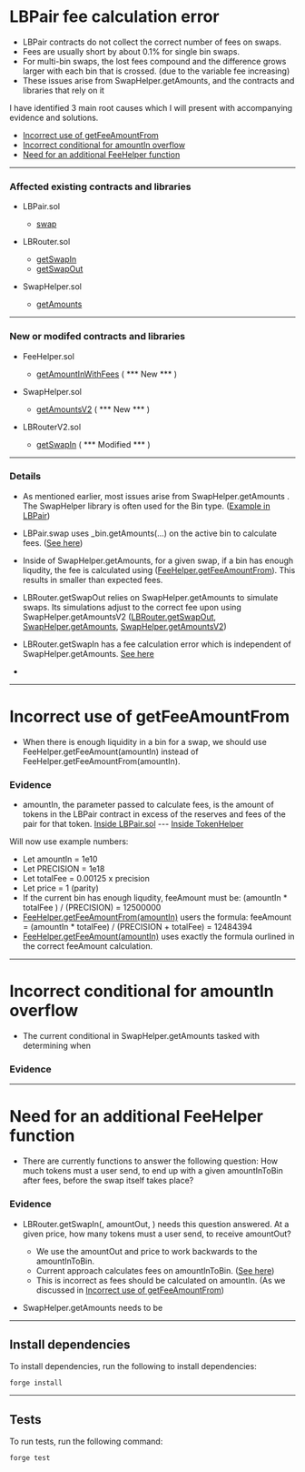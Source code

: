 # LBPair fee calculation error
- LBPair contracts do not collect the correct number of fees on swaps.
- Fees are usually short by about 0.1% for single bin swaps.
- For multi-bin swaps, the lost fees compound and the difference grows larger with each bin that is crossed. (due to the variable fee increasing)
- These issues arise from SwapHelper.getAmounts, and the contracts and libraries that rely on it


I have identified 3 main root causes which I will present with accompanying evidence and solutions. 
- [Incorrect use of getFeeAmountFrom](#incorrect-use-of-getfeeamountfrom)
- [Incorrect conditional for amountIn overflow](#incorrect-conditional-for-amountin-overflow)
- [Need for an additional FeeHelper function](#need-for-an-additional-feehelper-function)


--- 



### Affected existing contracts and libraries

- LBPair.sol
  - [swap](https://github.com/sha256yan/incorrect-fee/blob/dc355df9ee61a41185dedd7017063fc508584f24/src/LBPair.sol#L304-L330)

- LBRouter.sol
  - [getSwapIn](https://github.com/sha256yan/incorrect-fee/blob/899b2318b7d368dbb938a0f1b56748eb0ac3442a/src/LBRouter.sol#L124-L125)
  - [getSwapOut](https://github.com/sha256yan/incorrect-fee/blob/899b2318b7d368dbb938a0f1b56748eb0ac3442a/src/LBRouter.sol#L168-L169)

- SwapHelper.sol
  - [getAmounts](https://github.com/code-423n4/2022-10-traderjoe/blob/79f25d48b907f9d0379dd803fc2abc9c5f57db93/src/libraries/SwapHelper.sol#L59-L65)


---

### New or modifed contracts and libraries

- FeeHelper.sol
  - [getAmountInWithFees](https://github.com/sha256yan/incorrect-fee/blob/899b2318b7d368dbb938a0f1b56748eb0ac3442a/src/libraries/FeeHelper.sol#L164-L173) ( *** New *** )


- SwapHelper.sol
  - [getAmountsV2](https://github.com/sha256yan/incorrect-fee/blob/716cddf2583da86674376cb5346bf46b701b242c/test/mocks/correctFee/SwapHelperV2.sol#L68-L76) ( *** New *** )

- LBRouterV2.sol
  - [getSwapIn](https://github.com/sha256yan/incorrect-fee/blob/716cddf2583da86674376cb5346bf46b701b242c/test/mocks/correctFee/LBRouterV2.sol#L124-L125) ( *** Modified *** )

---

### Details
- As mentioned earlier, most issues arise from SwapHelper.getAmounts . The SwapHelper library is often used for the Bin type. ([Example in LBPair](https://github.com/sha256yan/incorrect-fee/blob/dc355df9ee61a41185dedd7017063fc508584f24/src/LBPair.sol#L36))
- LBPair.swap uses _bin.getAmounts(...) on the active bin to calculate fees. ([See here](https://github.com/sha256yan/incorrect-fee/blob/dc355df9ee61a41185dedd7017063fc508584f24/src/LBPair.sol#L329-L330))
- Inside of SwapHelper.getAmounts, for a given swap, if a bin has enough liqudity, the fee is calculated using ([FeeHelper.getFeeAmountFrom](https://github.com/code-423n4/2022-10-traderjoe/blob/79f25d48b907f9d0379dd803fc2abc9c5f57db93/src/libraries/SwapHelper.sol#L65)). This results in smaller than expected fees.

- LBRouter.getSwapOut relies on SwapHelper.getAmounts to simulate swaps. Its simulations adjust to the correct fee upon using SwapHelper.getAmountsV2 ([LBRouter.getSwapOut](https://github.com/sha256yan/incorrect-fee/blob/899b2318b7d368dbb938a0f1b56748eb0ac3442a/src/LBRouter.sol#L124-L125), [SwapHelper.getAmounts](), [SwapHelper.getAmountsV2]())
- LBRouter.getSwapIn has a fee calculation error which is independent of SwapHelper.getAmounts. [See here](https://github.com/sha256yan/incorrect-fee/blob/899b2318b7d368dbb938a0f1b56748eb0ac3442a/src/LBRouter.sol#L168-L169)
- 


---


# Incorrect use of getFeeAmountFrom
- When there is enough liquidity in a bin for a swap, we should use FeeHelper.getFeeAmount(amountIn) instead of FeeHelper.getFeeAmountFrom(amountIn).

### Evidence
- amountIn, the parameter passed to calculate fees, is the amount of tokens in the LBPair contract in excess of the reserves and fees of the pair for that token. [Inside LBPair.sol](https://github.com/sha256yan/incorrect-fee/blob/1396f6c07ae91bfe5833fd629357983432a97f8b/src/LBPair.sol#L312-L314) --- [Inside TokenHelper](https://github.com/sha256yan/incorrect-fee/blob/1396f6c07ae91bfe5833fd629357983432a97f8b/src/libraries/TokenHelper.sol#L59-L69)


Will now use example numbers:
- Let amountIn = 1e10
- Let PRECISION = 1e18
- Let totalFee =  0.00125 x precision
- Let price = 1 (parity)
- If the current bin has enough liqudity, feeAmount must be: (amountIn * totalFee ) / (PRECISION) = 12500000 
- [FeeHelper.getFeeAmountFrom(amountIn)](https://github.com/sha256yan/incorrect-fee/blob/1396f6c07ae91bfe5833fd629357983432a97f8b/src/libraries/FeeHelper.sol#L124-L126) users the formula: feeAmount = (amountIn * totalFee) / (PRECISION + totalFee) = 12484394
- [FeeHelper.getFeeAmount(amountIn)](https://github.com/sha256yan/incorrect-fee/blob/1396f6c07ae91bfe5833fd629357983432a97f8b/src/libraries/FeeHelper.sol#L116-L118) uses exactly the formula ourlined in the correct feeAmount calculation.


---


# Incorrect conditional for amountIn overflow
- The current conditional in SwapHelper.getAmounts tasked with determining when 

### Evidence


---




# Need for an additional FeeHelper function
- There are currently functions to answer the following question: How much tokens must a user send, to end up with a given amountInToBin after fees, before the swap itself takes place?

### Evidence
- LBRouter.getSwapIn(, amountOut, ) needs this question answered. At a given price, how many tokens must a user send, to receive amountOut?
  - We use the amountOut and price to work backwards to the amountInToBin.
  - Current approach calculates fees on amountInToBin. ([See here](https://github.com/sha256yan/incorrect-fee/blob/899b2318b7d368dbb938a0f1b56748eb0ac3442a/src/LBRouter.sol#L124-L125))
  - This is incorrect as fees should be calculated on amountIn. (As we discussed in [Incorrect use of getFeeAmountFrom](#incorrect-use-of-getfeeamountfrom))


- SwapHelper.getAmounts needs to be 


---


## Install dependencies

To install dependencies, run the following to install dependencies:

```
forge install
```

___

## Tests

To run tests, run the following command:

```
forge test
```